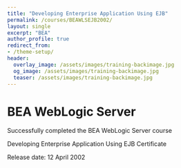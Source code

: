 ```yaml
---
title: "Developing Enterprise Application Using EJB"
permalink: /courses/BEAWLSEJB2002/
layout: single
excerpt: "BEA"
author_profile: true
redirect_from:
- /theme-setup/
header:
  overlay_image: /assets/images/training-backimage.jpg
  og_image: /assets/images/training-backimage.jpg
  teaser: /assets/images/training-backimage.jpg
---
```

# BEA WebLogic Server

Successfully completed the BEA WebLogic Server course

Developing Enterprise Application Using EJB Certificate

Release date:  12 April 2002


